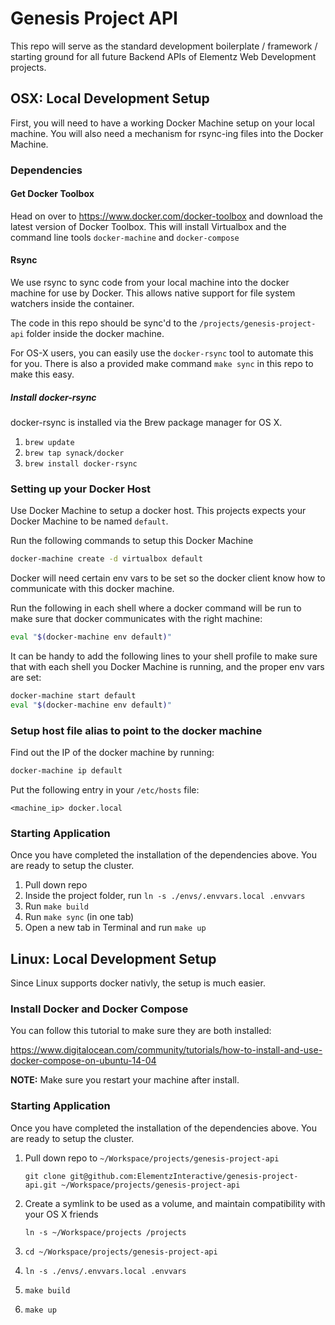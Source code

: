 # Genesis Project API

This repo will serve as the standard development boilerplate / framework / starting ground for all future Backend APIs of Elementz Web Development projects.

## OSX: Local Development Setup

First, you will need to have a working Docker Machine setup on your local machine. You will also need a mechanism for rsync-ing files into the Docker Machine.

### Dependencies

#### Get Docker Toolbox

Head on over to https://www.docker.com/docker-toolbox and download the latest version of Docker Toolbox. This will install Virtualbox and the command line tools `docker-machine` and `docker-compose`

#### Rsync

We use rsync to sync code from your local machine into the docker machine for use by Docker. This allows native support for file system watchers inside the container.

The code in this repo should be sync'd to the `/projects/genesis-project-api` folder inside the docker machine.

For OS-X users, you can easily use the `docker-rsync` tool to automate this for you. There is also a provided make command `make sync` in this repo to make this easy.

##### Install docker-rsync

docker-rsync is installed via the Brew package manager for OS X.

1. `brew update`
2. `brew tap synack/docker`
3. `brew install docker-rsync`

### Setting up your Docker Host

Use Docker Machine to setup a docker host. This projects expects your Docker Machine to be named `default`.

Run the following commands to setup this Docker Machine

```bash
docker-machine create -d virtualbox default
```

Docker will need certain env vars to be set so the docker client know how to communicate with this docker machine.

Run the following in each shell where a docker command will be run to make sure that docker communicates with the right machine:

```bash
eval "$(docker-machine env default)"
```

It can be handy to add the following lines to your shell profile to make sure that with each shell you Docker Machine is running, and the proper env vars are set:

```bash
docker-machine start default
eval "$(docker-machine env default)"
```

### Setup host file alias to point to the docker machine

Find out the IP of the docker machine by running:

```bash
docker-machine ip default
```

Put the following entry in your `/etc/hosts` file:

```
<machine_ip> docker.local
```

### Starting Application

Once you have completed the installation of the dependencies above. You are ready to setup the cluster.

1. Pull down repo
2. Inside the project folder, run `ln -s ./envs/.envvars.local .envvars`
2. Run `make build`
3. Run `make sync` (in one tab)
4. Open a new tab in Terminal and run `make up`

## Linux: Local Development Setup

Since Linux supports docker nativly, the setup is much easier.

### Install Docker and Docker Compose

You can follow this tutorial to make sure they are both installed:

https://www.digitalocean.com/community/tutorials/how-to-install-and-use-docker-compose-on-ubuntu-14-04

**NOTE:** Make sure you restart your machine after install.

### Starting Application

Once you have completed the installation of the dependencies above. You are ready to setup the cluster.

1. Pull down repo to `~/Workspace/projects/genesis-project-api`

    `git clone git@github.com:ElementzInteractive/genesis-project-api.git ~/Workspace/projects/genesis-project-api`

2. Create a symlink to be used as a volume, and maintain compatibility with your OS X friends

    `ln -s ~/Workspace/projects /projects`

3. `cd ~/Workspace/projects/genesis-project-api`
4. `ln -s ./envs/.envvars.local .envvars`
5. `make build`
6. `make up`
